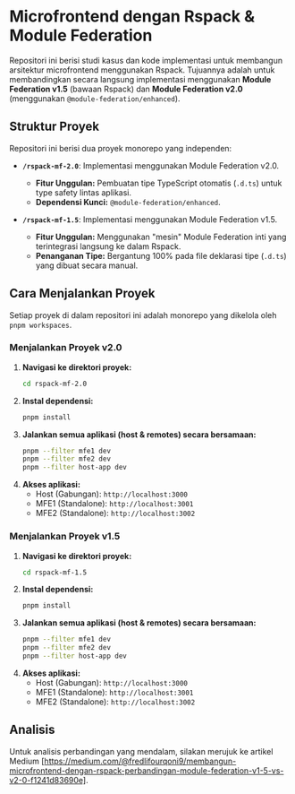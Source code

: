 # Microfrontend dengan Rspack & Module Federation

Repositori ini berisi studi kasus dan kode implementasi untuk membangun arsitektur microfrontend menggunakan Rspack. Tujuannya adalah untuk membandingkan secara langsung implementasi menggunakan **Module Federation v1.5** (bawaan Rspack) dan **Module Federation v2.0** (menggunakan `@module-federation/enhanced`).

## Struktur Proyek

Repositori ini berisi dua proyek monorepo yang independen:

-   **`/rspack-mf-2.0`**: Implementasi menggunakan Module Federation v2.0.
    -   **Fitur Unggulan:** Pembuatan tipe TypeScript otomatis (`.d.ts`) untuk type safety lintas aplikasi.
    -   **Dependensi Kunci:** `@module-federation/enhanced`.

-   **`/rspack-mf-1.5`**: Implementasi menggunakan Module Federation v1.5.
    -   **Fitur Unggulan:** Menggunakan "mesin" Module Federation inti yang terintegrasi langsung ke dalam Rspack.
    -   **Penanganan Tipe:** Bergantung 100% pada file deklarasi tipe (`.d.ts`) yang dibuat secara manual.

## Cara Menjalankan Proyek

Setiap proyek di dalam repositori ini adalah monorepo yang dikelola oleh `pnpm workspaces`.

### Menjalankan Proyek v2.0

1.  **Navigasi ke direktori proyek:**
    ```bash
    cd rspack-mf-2.0
    ```
2.  **Instal dependensi:**
    ```bash
    pnpm install
    ```
3.  **Jalankan semua aplikasi (host & remotes) secara bersamaan:**
    ```bash
    pnpm --filter mfe1 dev
    pnpm --filter mfe2 dev
    pnpm --filter host-app dev
    ```
4.  **Akses aplikasi:**
    -   Host (Gabungan): `http://localhost:3000`
    -   MFE1 (Standalone): `http://localhost:3001`
    -   MFE2 (Standalone): `http://localhost:3002`

### Menjalankan Proyek v1.5

1.  **Navigasi ke direktori proyek:**
    ```bash
    cd rspack-mf-1.5
    ```
2.  **Instal dependensi:**
    ```bash
    pnpm install
    ```
3.  **Jalankan semua aplikasi (host & remotes) secara bersamaan:**
    ```bash
    pnpm --filter mfe1 dev
    pnpm --filter mfe2 dev
    pnpm --filter host-app dev
    ```
4.  **Akses aplikasi:**
    -   Host (Gabungan): `http://localhost:3000`
    -   MFE1 (Standalone): `http://localhost:3001`
    -   MFE2 (Standalone): `http://localhost:3002`

## Analisis

Untuk analisis perbandingan yang mendalam, silakan merujuk ke artikel Medium [https://medium.com/@fredlifourqoni9/membangun-microfrontend-dengan-rspack-perbandingan-module-federation-v1-5-vs-v2-0-f1241d83690e].